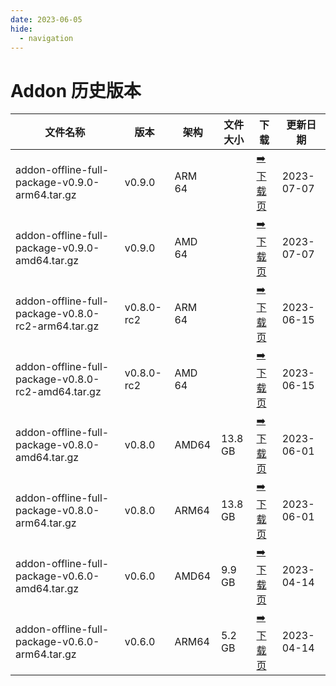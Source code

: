 ```yaml
---
date: 2023-06-05
hide:
  - navigation
---
```


# Addon 历史版本

| 文件名称 | 版本 | 架构 | 文件大小 | 下载 | 更新日期 |
| ------- | --- | ---- | ------ | --- | ------- |
| addon-offline-full-package-v0.9.0-arm64.tar.gz | v0.9.0 | ARM 64 |  | [:arrow_right: 下载页](./v0.9.0.md) | 2023-07-07 |
| addon-offline-full-package-v0.9.0-amd64.tar.gz | v0.9.0 | AMD 64 |  | [:arrow_right: 下载页](./v0.9.0.md) | 2023-07-07 |
| addon-offline-full-package-v0.8.0-rc2-arm64.tar.gz | v0.8.0-rc2 | ARM 64 |  | [:arrow_right: 下载页](./v0.8.0-rc2.md) | 2023-06-15 |
| addon-offline-full-package-v0.8.0-rc2-amd64.tar.gz | v0.8.0-rc2 | AMD 64 |  | [:arrow_right: 下载页](./v0.8.0-rc2.md) | 2023-06-15 |
| addon-offline-full-package-v0.8.0-amd64.tar.gz | v0.8.0 | AMD64 | 13.8 GB | [:arrow_right: 下载页](./v0.8.0.md) | 2023-06-01 |
| addon-offline-full-package-v0.8.0-arm64.tar.gz | v0.8.0 | ARM64 | 13.8 GB | [:arrow_right: 下载页](./v0.8.0.md) | 2023-06-01 |
| addon-offline-full-package-v0.6.0-amd64.tar.gz | v0.6.0 | AMD64 | 9.9 GB | [:arrow_right: 下载页](./v0.6.0.md) | 2023-04-14 |
| addon-offline-full-package-v0.6.0-arm64.tar.gz | v0.6.0 | ARM64 | 5.2 GB | [:arrow_right: 下载页](./v0.6.0.md) | 2023-04-14 |
